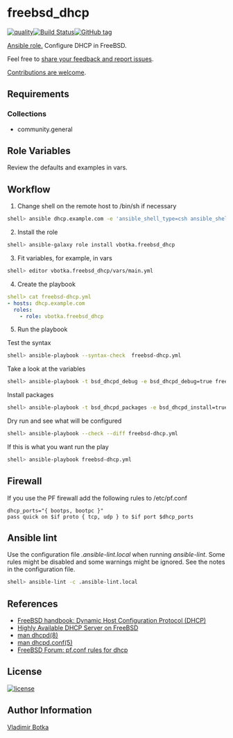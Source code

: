 # freebsd_dhcp

[![quality](https://img.shields.io/ansible/quality/27910)](https://galaxy.ansible.com/vbotka/freebsd_dhcp)[![Build Status](https://app.travis-ci.com/vbotka/ansible-freebsd-dhcp.svg?branch=master)](https://app.travis-ci.com/vbotka/ansible-freebsd-dhcp)[![GitHub tag](https://img.shields.io/github/v/tag/vbotka/ansible-freebsd-dhcp)](https://github.com/vbotka/ansible-freebsd-dhcp/tags)

[Ansible role.](https://galaxy.ansible.com/vbotka/freebsd_dhcp/) Configure DHCP in FreeBSD.

Feel free to [share your feedback and report issues](https://github.com/vbotka/ansible-freebsd-dhcp/issues).

[Contributions are welcome](https://github.com/firstcontributions/first-contributions).


## Requirements

### Collections

* community.general


## Role Variables

Review the defaults and examples in vars.


## Workflow

1) Change shell on the remote host to /bin/sh if necessary

```bash
shell> ansible dhcp.example.com -e 'ansible_shell_type=csh ansible_shell_executable=/bin/csh' -a 'sudo pw usermod freebsd -s /bin/sh'
```

2) Install the role

```bash
shell> ansible-galaxy role install vbotka.freebsd_dhcp
```

3) Fit variables, for example, in vars

```bash
shell> editor vbotka.freebsd_dhcp/vars/main.yml
```

4) Create the playbook

```yaml
shell> cat freebsd-dhcp.yml
- hosts: dhcp.example.com
  roles:
    - role: vbotka.freebsd_dhcp
```

5) Run the playbook

Test the syntax

```bash
shell> ansible-playbook --syntax-check  freebsd-dhcp.yml
```

Take a look at the variables

```bash
shell> ansible-playbook -t bsd_dhcpd_debug -e bsd_dhcpd_debug=true freebsd-dhcp.yml
```

Install packages

```bash
shell> ansible-playbook -t bsd_dhcpd_packages -e bsd_dhcpd_install=true freebsd-dhcp.yml
```

Dry run and see what will be configured

```bash
shell> ansible-playbook --check --diff freebsd-dhcp.yml
```

If this is what you want run the play

```bash
shell> ansible-playbook freebsd-dhcp.yml
```


## Firewall

If you use the PF firewall add the following rules to /etc/pf.conf

```
dhcp_ports="{ bootps, bootpc }"
pass quick on $if proto { tcp, udp } to $if port $dhcp_ports
```


## Ansible lint

Use the configuration file *.ansible-lint.local* when running
*ansible-lint*. Some rules might be disabled and some warnings might
be ignored. See the notes in the configuration file.

```bash
shell> ansible-lint -c .ansible-lint.local
```


## References

- [FreeBSD handbook: Dynamic Host Configuration Protocol (DHCP)](https://www.freebsd.org/doc/handbook/network-dhcp.html)
- [Highly Available DHCP Server on FreeBSD](https://medium.com/@vermaden/highly-available-dhcp-server-on-freebsd-2bf81a5e4e77)
- [man dhcpd(8)](https://www.freebsd.org/cgi/man.cgi?query=dhcpd)
- [man dhcpd.conf(5)](https://www.freebsd.org/cgi/man.cgi?query=dhcpd.conf)
- [FreeBSD Forum: pf.conf rules for dhcp](https://forums.freebsd.org/threads/pf-conf-rules-for-dhcp.15213/)


## License

[![license](https://img.shields.io/badge/license-BSD-red.svg)](https://www.freebsd.org/doc/en/articles/bsdl-gpl/article.html)


## Author Information

[Vladimir Botka](https://botka.info)
